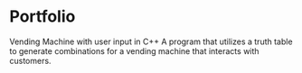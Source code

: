 # Portfolio
Vending Machine with user input in C++
A program that utilizes a truth table to generate combinations for a vending machine that interacts with customers.
